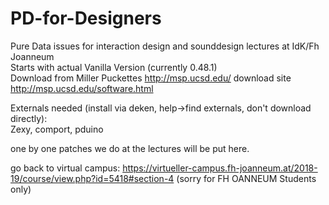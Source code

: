 # PD-for-Designers
Pure Data issues for interaction design and sounddesign lectures at IdK/Fh Joanneum<br>
Starts with actual Vanilla Version (currently 0.48.1)<br>
Download from Miller Puckettes http://msp.ucsd.edu/ download site http://msp.ucsd.edu/software.html

Externals needed (install via deken, help->find externals, don't download directly):<br>
Zexy, comport, pduino

one by one patches we do at the lectures will be put here.

go back to virtual campus: https://virtueller-campus.fh-joanneum.at/2018-19/course/view.php?id=5418#section-4
(sorry for FH OANNEUM Students only)
